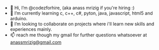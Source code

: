 - 👋 Hi, I’m @codezforhire, (aka anass mrizig if you're hiring :)
- 🌱 I’m currently learning c, c++, c#, pyton, java, javascript, html5 and arduino. 
- 💞️ I’m looking to collaborate on projects where i'll learn new skills and experiences mainly.
- 📫 reach me though my gmail for further questions whatsoever at anassmrizig@gmail.com
